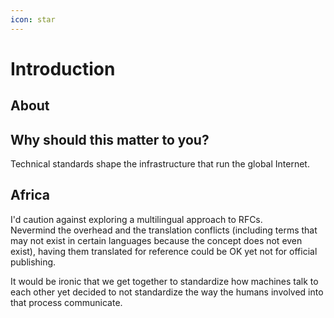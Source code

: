 ```yaml
---
icon: star
---
```


# Introduction

## About





## Why should this matter to you?

Technical standards shape the infrastructure that run the global Internet.



## Africa

I'd caution against exploring a multilingual approach to RFCs.\
Nevermind the overhead and the translation conflicts (including terms that may not exist in certain languages because the concept does not even exist), having them translated for reference could be OK yet not for official publishing.

It would be ironic that we get together to standardize how machines talk to each other yet decided to not standardize the way the humans involved into that process communicate.




